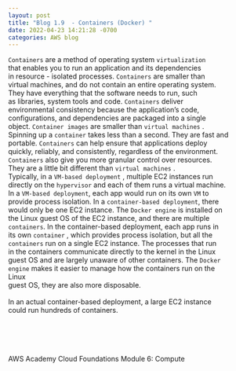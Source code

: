 ```yaml
---
layout: post
title: "Blog 1.9  - Containers (Docker) "
date: 2022-04-23 14:21:28 -0700
categories: AWS blog
---
```

`Containers` are a method of operating system `virtualization` <br>
that enables you to run an application and its dependencies <br>
in resource - isolated processes. `Containers` are smaller than <br>
 virtual machines, and do not contain an entire operating system. <br>
They have everything that the software needs to run, such <br>
as libraries, system tools and code. `Containers` deliver <br>
environmental consistency because the application’s code, <br> configurations, and dependencies are packaged into a single <br>
object. `Container images` are smaller than `virtual machines` . <br>
Spinning up a `container` takes less than a second. They are fast and <br> portable. `Containers` can help ensure that applications deploy <br> quickly, reliably, and consistently, regardless of the environment. <br> `Containers` also give you more granular control over resources. <br>They are a little bit different than `virtual machines` . <br>
Typically, in a `VM-based deployment` , multiple EC2 instances run <br>
directly on the `hypervisor` and each of them runs a virtual machine. <br>In a `VM-based deployment`, each app would run on its own `VM` to <br> provide process isolation. In a `container-based deployment`, there <br>would only be one EC2 instance. The `Docker engine` is installed on <br> the Linux guest OS of the EC2 instance, and there are multiple <br> `containers`. In the container-based deployment, each app runs in <br> its own `container` , which provides process isolation, but all the <br> `containers` run on a single EC2 instance. The processes that run <br> in the containers communicate directly to the kernel in the Linux <br> guest OS and are largely unaware of other containers. The `Docker` <br> `engine` makes it easier to manage how the containers run on the <br> Linux <br> guest OS, they are also more disposable. <br>
<br> In an actual container-based deployment, a large EC2 instance <br> could run hundreds of containers.

<br><br><br><br>
AWS Academy Cloud Foundations
Module 6: Compute


